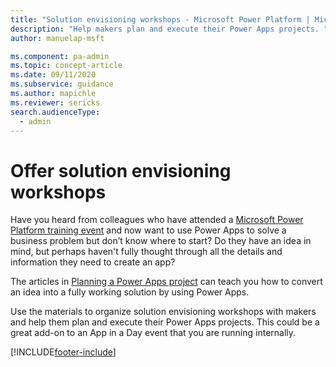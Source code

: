 ```yaml
---
title: "Solution envisioning workshops - Microsoft Power Platform | MicrosoftDocs"
description: "Help makers plan and execute their Power Apps projects. "
author: manuelap-msft

ms.component: pa-admin
ms.topic: concept-article
ms.date: 09/11/2020
ms.subservice: guidance
ms.author: mapichle
ms.reviewer: sericks
search.audienceType: 
  - admin
---
```

# Offer solution envisioning workshops

Have you heard from colleagues who have attended a [Microsoft Power Platform training event](in-a-day.md) and now want to use Power Apps to solve a business problem but don’t know where to start? Do they have an idea in mind, but perhaps haven't fully thought through all the details and information they need to create an app?

The articles in [Planning a Power Apps project](/powerapps/guidance/planning/introduction) can teach you how to convert an idea into a fully working solution by using Power Apps.

Use the materials to organize solution envisioning workshops with makers and help them plan and execute their Power Apps projects. This could be a great add-on to an App in a Day event that you are running internally.


[!INCLUDE[footer-include](../../includes/footer-banner.md)]

